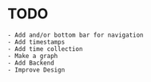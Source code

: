# TODO
    - Add and/or bottom bar for navigation
    - Add timestamps
    - Add time collection
    - Make a graph
    - Add Backend
    - Improve Design